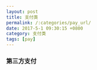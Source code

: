 ```yaml
---
layout: post
title: 支付类
permalink: /:categories/pay_url/
date: 2017-5-1 09:30:15 +0800
category: 支付类
tags: [pay]
---
```


### 第三方支付






